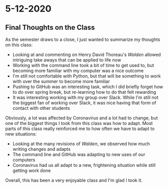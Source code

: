 # 5-12-2020

## Final Thoughts on the Class

As the semester draws to a close, I just wanted to summarize my thoughts on this class:

- Looking at and commenting on Henry David Thoreau's *Walden* allowed intriguing take aways that can be applied to life now
- Working with the command line took a bit of time to get used to, but becoming more familiar with my computer was a nice outcome
- I'm still not comfortable with Python, but that will be something to work with over the summer to become more familiar
- Pushing to GitHub was an interesting task, which I did briefly forget how to do over spring break, but re-learning how to do that felt rewarding
- It was interesting working with my group over Slack. While I'm still not the biggest fan of working over Slack, it was nice having that form of contact with other students

Obviously, a lot was affected by Coronavirus and a lot had to change, but one of the biggest things I took from this class was how to adapt. Most parts of this class really reinforced me to how often we have to adapt to new situations:

- Looking at the many revisions of *Walden*, we observed how much writing changes and adapts
- The command line and GitHub was adapting to new uses of our computers
- Coronavirus had us all adapt to a new, frightening situation while still getting work done

Overall, this has been a very enjoyable class and I'm glad I took it.